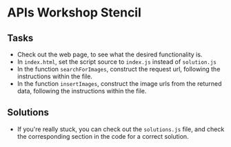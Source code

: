 # APIs Workshop Stencil

## Tasks
* Check out the web page, to see what the desired functionality is.
* In `index.html`, set the script source to `index.js` instead of `solution.js`
* In the function `searchForImages`, construct the request url, following the
instructions within the file.
* In the function `insertImages`, construct the image urls from the returned
data, following the instructions within the file.

## Solutions
* If you're really stuck, you can check out the `solutions.js` file,
and check the corresponding section in the code for a correct solution.
